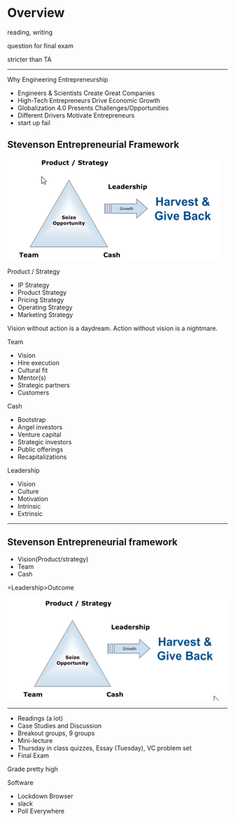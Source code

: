# Overview

reading, writing

question for final exam

stricter than TA

---

Why Engineering Entrepreneurship

- Engineers & Scientists Create Great Companies
- High-Tech Entrepreneurs Drive Economic Growth
- Globalization 4.0 Presents Challenges/Opportunities
- Different Drivers Motivate Entrepreneurs
- start up fail

## Stevenson Entrepreneurial Framework

![image-20250122233938029](https://raw.githubusercontent.com/davidliuk/images/master/blogimage-20250122233938029.png)

Product / Strategy

- IP Strategy
- Product Strategy
- Pricing Strategy
- Operating Strategy
- Marketing Strategy

Vision without action is a daydream.
Action without vision is a nightmare.

Team

- Vision
- Hire execution
- Cultural fit
- Mentor(s)
- Strategic partners
- Customers

Cash

- Bootstrap
- Angel investors
- Venture capital
- Strategic investors
- Public offerings
- Recapitalizations

Leadership

- Vision
- Culture
- Motivation
- Intrinsic
- Extrinsic

---

## Stevenson Entrepreneurial framework

- Vision(Product/strategy)
- Team
- Cash

=Leadership>Outcome

![image-20250127162353535](https://raw.githubusercontent.com/davidliuk/images/master/blogblogimage-20250127162353535.png)

---

- Readings (a lot)
- Case Studies and Discussion
- Breakout groups, 9 groups
- Mini-lecture
- Thursday in class quizzes, Essay (Tuesday), VC problem set
- Final Exam

Grade pretty high

Software

- Lockdown Browser
- slack
- Poll Everywhere